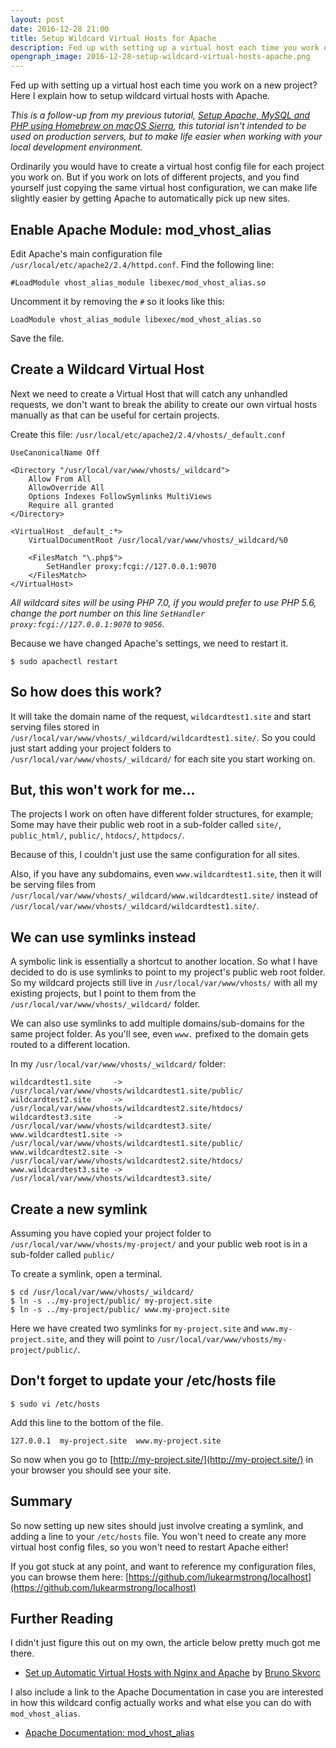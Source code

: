 ```yaml
---
layout: post
date: 2016-12-28 21:00
title: Setup Wildcard Virtual Hosts for Apache
description: Fed up with setting up a virtual host each time you work on a new project? Here I explain how to setup wildcard virtual hosts with Apache.
opengraph_image: 2016-12-28-setup-wildcard-virtual-hosts-apache.png
---
```


Fed up with setting up a virtual host each time you work on a new project? Here I explain how to setup wildcard virtual hosts with Apache.

*This is a follow-up from my previous tutorial, [Setup Apache, MySQL and PHP using Homebrew on macOS Sierra](/2016/12/setup-apache-mysql-php-homebrew-macos-sierra/), this tutorial isn't intended to be used on production servers, but to make life easier when working with your local development environment.*

Ordinarily you would have to create a virtual host config file for each project you work on. But if you work on lots of different projects, and you find yourself just copying the same virtual host configuration, we can make life slightly easier by getting Apache to automatically pick up new sites.

## Enable Apache Module: mod_vhost_alias

Edit Apache's main configuration file `/usr/local/etc/apache2/2.4/httpd.conf`. Find the following line:

    #LoadModule vhost_alias_module libexec/mod_vhost_alias.so

Uncomment it by removing the `#` so it looks like this:

    LoadModule vhost_alias_module libexec/mod_vhost_alias.so

Save the file.


## Create a Wildcard Virtual Host

Next we need to create a Virtual Host that will catch any unhandled requests, we don't want to break the ability to create our own virtual hosts manually as that can be useful for certain projects.

Create this file: `/usr/local/etc/apache2/2.4/vhosts/_default.conf`

    UseCanonicalName Off

    <Directory "/usr/local/var/www/vhosts/_wildcard">
        Allow From All
        AllowOverride All
        Options Indexes FollowSymlinks MultiViews
        Require all granted
    </Directory>

    <VirtualHost _default_:*>
        VirtualDocumentRoot /usr/local/var/www/vhosts/_wildcard/%0

        <FilesMatch "\.php$">
            SetHandler proxy:fcgi://127.0.0.1:9070
        </FilesMatch>
    </VirtualHost>

*All wildcard sites will be using PHP 7.0, if you would prefer to use PHP 5.6, change the port number on this line `SetHandler proxy:fcgi://127.0.0.1:9070` to `9056`.*

Because we have changed Apache's settings, we need to restart it.

    $ sudo apachectl restart


## So how does this work?

It will take the domain name of the request, `wildcardtest1.site` and start serving files stored in `/usr/local/var/www/vhosts/_wildcard/wildcardtest1.site/`. So you could just start adding your project folders to `/usr/local/var/www/vhosts/_wildcard/` for each site you start working on.


## But, this won't work for me...

The projects I work on often have different folder structures, for example; Some may have their public web root in a sub-folder called `site/`, `public_html/`, `public/`, `htdocs/`, `httpdocs/`.

Because of this, I couldn't just use the same configuration for all sites.

Also, if you have any subdomains, even `www.wildcardtest1.site`, then it will be serving files from `/usr/local/var/www/vhosts/_wildcard/www.wildcardtest1.site/` instead of `/usr/local/var/www/vhosts/_wildcard/wildcardtest1.site/`.


## We can use symlinks instead

A symbolic link is essentially a shortcut to another location. So what I have decided to do is use symlinks to point to my project's public web root folder. So my wildcard projects still live in `/usr/local/var/www/vhosts/` with all my existing projects, but I point to them from the `/usr/local/var/www/vhosts/_wildcard/` folder.

We can also use symlinks to add multiple domains/sub-domains for the same project folder. As you'll see, even `www.` prefixed to the domain gets routed to a different location.

In my `/usr/local/var/www/vhosts/_wildcard/` folder:

    wildcardtest1.site     -> /usr/local/var/www/vhosts/wildcardtest1.site/public/
    wildcardtest2.site     -> /usr/local/var/www/vhosts/wildcardtest2.site/htdocs/
    wildcardtest3.site     -> /usr/local/var/www/vhosts/wildcardtest3.site/
    www.wildcardtest1.site -> /usr/local/var/www/vhosts/wildcardtest1.site/public/
    www.wildcardtest2.site -> /usr/local/var/www/vhosts/wildcardtest2.site/htdocs/
    www.wildcardtest3.site -> /usr/local/var/www/vhosts/wildcardtest3.site/


## Create a new symlink

Assuming you have copied your project folder to `/usr/local/var/www/vhosts/my-project/` and your public web root is in a sub-folder called `public/`

To create a symlink, open a terminal.

    $ cd /usr/local/var/www/vhosts/_wildcard/
    $ ln -s ../my-project/public/ my-project.site
    $ ln -s ../my-project/public/ www.my-project.site

Here we have created two symlinks for `my-project.site` and `www.my-project.site`, and they will point to `/usr/local/var/www/vhosts/my-project/public/`.


## Don't forget to update your /etc/hosts file

    $ sudo vi /etc/hosts

Add this line to the bottom of the file.

    127.0.0.1  my-project.site  www.my-project.site

So now when you go to [http://my-project.site/](http://my-project.site/) in your browser you should see your site.


## Summary

So now setting up new sites should just involve creating a symlink, and adding a line to your `/etc/hosts` file. You won't need to create any more virtual host config files, so you won't need to restart Apache either!

If you got stuck at any point, and want to reference my configuration files, you can browse them here:
[https://github.com/lukearmstrong/localhost](https://github.com/lukearmstrong/localhost)


## Further Reading

I didn't just figure this out on my own, the article below pretty much got me there.

- [Set up Automatic Virtual Hosts with Nginx and Apache](https://www.sitepoint.com/set-automatic-virtual-hosts-nginx-apache/) by [Bruno Skvorc](https://twitter.com/bitfalls)

I also include a link to the Apache Documentation in case you are interested in how this wildcard config actually works and what else you can do with `mod_vhost_alias`.

- [Apache Documentation: mod_vhost_alias](http://httpd.apache.org/docs/2.4/mod/mod_vhost_alias.html)